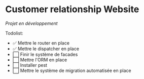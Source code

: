 # Customer relationship Website

*Projet en développement*

Todolist:

- ✅ Mettre le router en place 
- ✅ Mettre le dispatcher en place
- ⬜ Finir le système de facades
- ⬜ Mettre l'ORM en place
- ⬜ Installer pest
- ⬜ Mettre le système de migration automatisée en place

